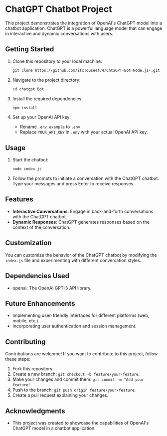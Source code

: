 # ChatGPT Chatbot Project

This project demonstrates the integration of OpenAI's ChatGPT model into a chatbot application. ChatGPT is a powerful language model that can engage in interactive and dynamic conversations with users.

## Getting Started

1. Clone this repository to your local machine:

   ```bash
   git clone https://github.com/itxTouseef74/ChtaGPT-Bot-Node.js-.git
   ```

2. Navigate to the project directory:

   ```bash
   cd chatgpt Bot
   ```

3. Install the required dependencies:

   ```bash
   npm install
   ```

4. Set up your OpenAI API key:
   - Rename `.env.example` to `.env`
   - Replace `YOUR_API_KEY` in `.env` with your actual OpenAI API key.

## Usage

1. Start the chatbot:

   ```bash
   node index.js
   ```

2. Follow the prompts to initiate a conversation with the ChatGPT chatbot. Type your messages and press Enter to receive responses.

## Features

- **Interactive Conversations**: Engage in back-and-forth conversations with the ChatGPT chatbot.
- **Dynamic Responses**: ChatGPT generates responses based on the context of the conversation.

## Customization

You can customize the behavior of the ChatGPT chatbot by modifying the `index.js` file and experimenting with different conversation styles.

## Dependencies Used

- openai: The OpenAI GPT-3 API library.

## Future Enhancements

- Implementing user-friendly interfaces for different platforms (web, mobile, etc.).
- Incorporating user authentication and session management.

## Contributing

Contributions are welcome! If you want to contribute to this project, follow these steps:

1. Fork this repository.
2. Create a new branch: `git checkout -b feature/your-feature`.
3. Make your changes and commit them: `git commit -m "Add your feature"`.
4. Push to the branch: `git push origin feature/your-feature`.
5. Create a pull request explaining your changes.

## Acknowledgments

- This project was created to showcase the capabilities of OpenAI's ChatGPT model in a chatbot application.
